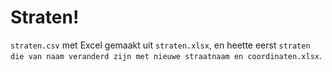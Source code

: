 # Straten!

`straten.csv` met Excel gemaakt uit `straten.xlsx`, en heette eerst `straten die van naam veranderd zijn met nieuwe straatnaam en coordinaten.xlsx`.
